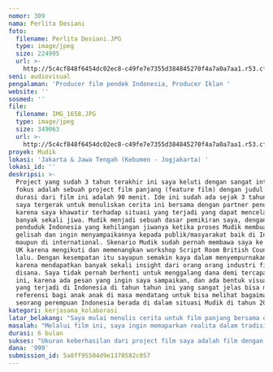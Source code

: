 ```yaml
---
nomor: 309
nama: Perlita Desiani
foto:
  filename: Perlita Desiani.JPG
  type: image/jpeg
  size: 224995
  url: >-
    http://5c4cf848f6454dc02ec8-c49fe7e7355d384845270f4a7a0a7aa1.r53.cf2.rackcdn.com/45b5675c-4b70-4cbf-80e1-130eb030c31e/Perlita%20Desiani.JPG
seni: audiovisual
pengalaman: 'Producer film pendek Indonesia, Producer Iklan '
website: ''
sosmed: ''
file:
  filename: IMG_1658.JPG
  type: image/jpeg
  size: 349063
  url: >-
    http://5c4cf848f6454dc02ec8-c49fe7e7355d384845270f4a7a0a7aa1.r53.cf2.rackcdn.com/812b89f6-ff1d-4a6b-8477-2df2f957cbce/IMG_1658.JPG
proyek: Mudik
lokasi: 'Jakarta & Jawa Tengah (Kebumen - Jogjakarta) '
lokasi_id: ''
deskripsi: >-
  Project yang sudah 3 tahun terakhir ini saya keluti dengan sangat intens dan
  fokus adalah sebuah project film panjang (feature film) dengan judul MUDIK,
  durasi dari film ini adalah 90 menit. Ide ini sudah ada sejak 3 tahun lalu,
  saya tergerak untuk menuliskan cerita ini bersama dengan partner penulis saya
  karena saya khawatir terhadap situasi yang terjadi yang dapat mencelakakan
  banyak sekali jiwa. Mudik menjadi sebuah dasar pemikiran saya, dengan data
  penduduk Indonesia yang kehilangan jiwanya ketika proses Mudik membuat saya
  gelisah dan ingin menyampaikannya kepada publik/masyarakat baik di Indonesia
  maupun di international. Skenario Mudik sudah pernah membawa saya ke London,
  UK karena mengikuti dan memenangkan workshop Script Room British Council 2016
  lalu. Dengan kesempatan itu sayapun semakin kaya dalam menyempurnakan skenario
  karena mendapatkan banyak sekali insight dari orang orang industri film 
  disana. Saya tidak pernah berhenti untuk menggalang dana demi tercapainya film
  ini, karena ada pesan yang ingin saya sampaikan, dan ada bentuk visual budaya
  yang terjadi di Indonesia di tahun tahun ini yang sangat jelas bisa menjadi
  referensi bagi anak anak di masa mendatang untuk bisa melihat bagaimana
  seorang perempuan Indonesia berada di dalam situasi Mudik di tahun 2018.  
kategori: kerjasama_kolaborasi
latar_belakang: "Saya mulai menulis cerita untuk film panjang bersama dengan penulis/sutradara partner saya. Cerita ini ada karena adanya rasa kekhawatiran dan kegelisahan saya dengan apa yang sering dan acap kali terjadi di Indonesia, kaitannya dengan yang saya sebut dengan \"BUDAYA\", yaitu Mudik. Bertahun-tahun lamanya kebiasaan ini berulang, walaupun kita semua tahu apa yang selalu saja terjadi dalam prosesnya, kehilangan jiwa perempuan dan anak Indonesia. Yang menjadi pertanyaan saya, adalah mengapa Mudik tidak terelakkan 1 kalipun oleh masyarakat Indonesia. Jawabannya adalah hausnya manusia akan silaturahmi antara keluarga dan kerabat dekat. Apapun hal tidak baikpun menjadi tidak terlihat lagi karena semangat kasih sayang. Naskah/Skrip film Mudik ini adalah bentuk sebuah pemikiran perempuan Indonesia yang bebas, yang tidak terbelenggu oleh stereotype bahwa perempuan adalah tidak setara. Saya ingin menyampaikan bahwa perempuan Indonesia di saat ini, disadari atau tidak, sudah mulai berdamai dengan tradisi. Bagaimana seorang perempuan tidak hanya berserah pada keadaan tapi berani mengambil resiko, menjalankan solusi, dan menempuh konsekwensi. Untuk itu, Mudik menjadi sangat relevan dengan perkembangan jaman sekaligus cermin bagi para perempuan modern yang masih menghargai tradisi.\r\n"
masalah: "Melalui film ini, saya ingin memaparkan realita dalam tradisi Mudik melalui kisah Aida. Budaya pulang kampung atau yang dikenal dengan istilah mudik sudah sangat familiar bagi orang Indonesia. Tulisan Zulkarnain Nasution di Times Indonesia (2017) menyatakan bahwa mudik adalah suatu ritual sosial. Harga tiket transportasi umum melonjak, tingkat kejahatan mengingkat, serta tingkat kecelakaan lalu lintas yang tinggi tidak juga mengurangi gelombang pemudik setiap tahunnya. Masyarakat Indonesia menempuh berbagai cara untuk dapat pulang tiba di tujuan tepat waktu. Alasannya, mudik dianggap sebagai ajang silaturahmi tatap muka yang wajib. Sehingga bisa dibayangkan betapa besar resiko perjalanan yang ditempuh. Namun tetap saja masyarakat tetap nekad menempuh perjalanan. Dengan satu tujuan: pulang. \r\nUntuk dapat merealisasikan project film ini sesuai dengan timeline, dimana film akan shooting (produksi ) di bulan Juni 2018 nanti dikarenakan kami akan shooting mengambil situasi real Mudik, saya mengalami kesulitan dalam pemenuhan dananya. Dana yang masih saya cari sampai hari ini adalah sebanyak 1,5 Miliar Rupiah lagi. Saya sangat berharap bahwa dengan adanya Cipta Media dapat mensupport karya ini agar cerita tentang perempuan Indonesia tidak hanya terucap, namun ter-visual-kan dalam bentuk karya yang bisa dinikmati baik di Indonesia maupun International. \r\n"
durasi: 6 bulan
sukses: "Ukuran keberhasilan dari project film saya adalah film dengan cerita yang sangat lokal ini bisa diterima oleh masyakarat Indonesia dengan penjualan tiket yang maximal dan juga dapat dinikmati oleh pencinta seni di Asia dan Eropa. Karena untuk saya, sebuah karya seni tidak akan penting apabila hanya sekelibat saja orang yang bisa menikmatinya. Saya ingin sebanyak-banyaknya public yang bisa menerima buah pikiran saya melalui film ini. \r\n"
dana: '999'
submission_id: 5a8ff95504d9e1378582c057
---
```

